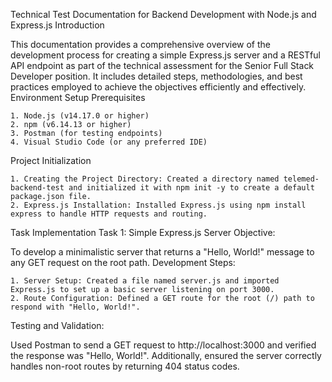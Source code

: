 Technical Test Documentation for Backend Development with Node.js and Express.js
Introduction

This documentation provides a comprehensive overview of the development process for creating a simple Express.js server and a RESTful API endpoint as part of the technical assessment for the Senior Full Stack Developer position. 
It includes detailed steps, methodologies, and best practices employed to achieve the objectives efficiently and effectively.
Environment Setup
Prerequisites

    1. Node.js (v14.17.0 or higher)
    2. npm (v6.14.13 or higher)
    3. Postman (for testing endpoints)
    4. Visual Studio Code (or any preferred IDE)

Project Initialization

    1. Creating the Project Directory: Created a directory named telemed-backend-test and initialized it with npm init -y to create a default package.json file.
    2. Express.js Installation: Installed Express.js using npm install express to handle HTTP requests and routing.

Task Implementation
Task 1: Simple Express.js Server
Objective:

To develop a minimalistic server that returns a "Hello, World!" message to any GET request on the root path.
Development Steps:

    1. Server Setup: Created a file named server.js and imported Express.js to set up a basic server listening on port 3000.
    2. Route Configuration: Defined a GET route for the root (/) path to respond with "Hello, World!".
    
Testing and Validation:

Used Postman to send a GET request to http://localhost:3000 and verified the response was "Hello, World!". Additionally, ensured the server correctly handles non-root routes by returning 404 status codes.

